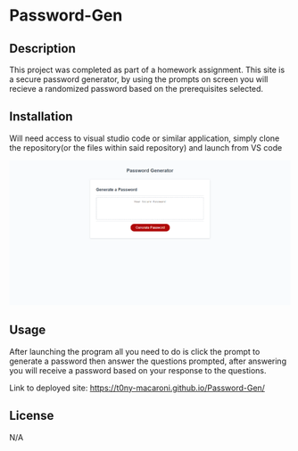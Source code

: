 # Password-Gen
## Description
This project was completed as part of a homework assignment. This site is a secure password generator, by using the prompts on screen you will recieve a randomized password based on the prerequisites selected.


## Installation
Will need access to visual studio code or similar application, simply clone the repository(or the files within said repository) and launch from VS code


![alt text](./Assets/screencapture-file-D-Bootcamp-Password-Gen-Develop-index-html-2023-07-02-16_49_53.png)

## Usage 
After launching the program all you need to do is click the prompt to generate a password then answer the questions prompted, after answering you will receive a password based on your response to the questions.

Link to deployed site: https://t0ny-macaroni.github.io/Password-Gen/

## License 

N/A
